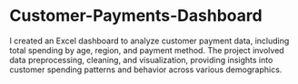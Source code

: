 # Customer-Payments-Dashboard
I created an Excel dashboard to analyze customer payment data, including total spending by age, region, and payment method. The project involved data preprocessing, cleaning, and visualization, providing insights into customer spending patterns and behavior across various demographics.   
